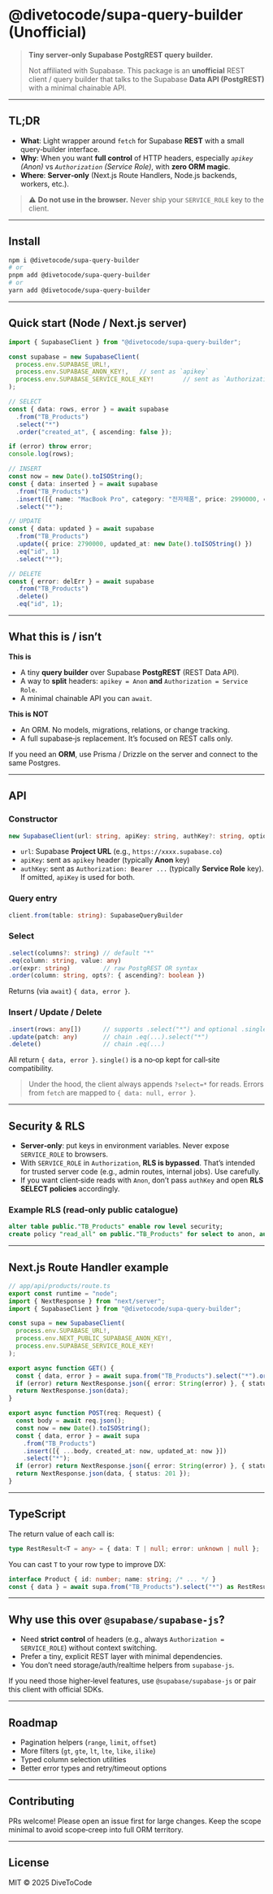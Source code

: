 # @divetocode/supa-query-builder (Unofficial)

> **Tiny server‑only Supabase PostgREST query builder.**
>
> Not affiliated with Supabase. This package is an **unofficial** REST client / query builder that talks to the Supabase **Data API (PostgREST)** with a minimal chainable API.

---

## TL;DR

* **What**: Light wrapper around `fetch` for Supabase **REST** with a small query‑builder interface.
* **Why**: When you want **full control** of HTTP headers, especially *`apikey` (Anon)* vs *`Authorization` (Service Role)*, with **zero ORM magic**.
* **Where**: **Server‑only** (Next.js Route Handlers, Node.js backends, workers, etc.).

> ⚠️ **Do not use in the browser.** Never ship your `SERVICE_ROLE` key to the client.

---

## Install

```bash
npm i @divetocode/supa-query-builder
# or
pnpm add @divetocode/supa-query-builder
# or
yarn add @divetocode/supa-query-builder
```

---

## Quick start (Node / Next.js server)

```ts
import { SupabaseClient } from "@divetocode/supa-query-builder";

const supabase = new SupabaseClient(
  process.env.SUPABASE_URL!,
  process.env.SUPABASE_ANON_KEY!,   // sent as `apikey`
  process.env.SUPABASE_SERVICE_ROLE_KEY!        // sent as `Authorization: Bearer ...`
);

// SELECT
const { data: rows, error } = await supabase
  .from("TB_Products")
  .select("*")
  .order("created_at", { ascending: false });

if (error) throw error;
console.log(rows);

// INSERT
const now = new Date().toISOString();
const { data: inserted } = await supabase
  .from("TB_Products")
  .insert([{ name: "MacBook Pro", category: "전자제품", price: 2990000, created_at: now, updated_at: now }])
  .select("*");

// UPDATE
const { data: updated } = await supabase
  .from("TB_Products")
  .update({ price: 2790000, updated_at: new Date().toISOString() })
  .eq("id", 1)
  .select("*");

// DELETE
const { error: delErr } = await supabase
  .from("TB_Products")
  .delete()
  .eq("id", 1);
```

---

## What this is / isn’t

**This is**

* A tiny **query builder** over Supabase **PostgREST** (REST Data API).
* A way to **split** headers: `apikey = Anon` **and** `Authorization = Service Role`.
* A minimal chainable API you can `await`.

**This is NOT**

* An ORM. No models, migrations, relations, or change tracking.
* A full supabase‑js replacement. It’s focused on REST calls only.

If you need an **ORM**, use Prisma / Drizzle on the server and connect to the same Postgres.

---

## API

### Constructor

```ts
new SupabaseClient(url: string, apiKey: string, authKey?: string, options?: any)
```

* `url`: Supabase **Project URL** (e.g., `https://xxxx.supabase.co`)
* `apiKey`: sent as `apikey` header (typically **Anon** key)
* `authKey`: sent as `Authorization: Bearer ...` (typically **Service Role** key). If omitted, `apiKey` is used for both.

### Query entry

```ts
client.from(table: string): SupabaseQueryBuilder
```

### Select

```ts
.select(columns?: string) // default "*"
.eq(column: string, value: any)
.or(expr: string)         // raw PostgREST OR syntax
.order(column: string, opts?: { ascending?: boolean })
```

Returns (via `await`) `{ data, error }`.

### Insert / Update / Delete

```ts
.insert(rows: any[])      // supports .select("*") and optional .single()
.update(patch: any)       // chain .eq(...).select("*")
.delete()                 // chain .eq(...)
```

All return `{ data, error }`. `single()` is a no‑op kept for call‑site compatibility.

> Under the hood, the client always appends `?select=*` for reads. Errors from `fetch` are mapped to `{ data: null, error }`.

---

## Security & RLS

* **Server‑only**: put keys in environment variables. Never expose `SERVICE_ROLE` to browsers.
* With `SERVICE_ROLE` in `Authorization`, **RLS is bypassed**. That’s intended for trusted server code (e.g., admin routes, internal jobs). Use carefully.
* If you want client‑side reads with `Anon`, don’t pass `authKey` and open **RLS SELECT policies** accordingly.

### Example RLS (read‑only public catalogue)

```sql
alter table public."TB_Products" enable row level security;
create policy "read_all" on public."TB_Products" for select to anon, authenticated using (true);
```

---

## Next.js Route Handler example

```ts
// app/api/products/route.ts
export const runtime = "node";
import { NextResponse } from "next/server";
import { SupabaseClient } from "@divetocode/supa-query-builder";

const supa = new SupabaseClient(
  process.env.SUPABASE_URL!,
  process.env.NEXT_PUBLIC_SUPABASE_ANON_KEY!,
  process.env.SUPABASE_SERVICE_ROLE_KEY!
);

export async function GET() {
  const { data, error } = await supa.from("TB_Products").select("*").order("created_at", { ascending: false });
  if (error) return NextResponse.json({ error: String(error) }, { status: 400 });
  return NextResponse.json(data);
}

export async function POST(req: Request) {
  const body = await req.json();
  const now = new Date().toISOString();
  const { data, error } = await supa
    .from("TB_Products")
    .insert([{ ...body, created_at: now, updated_at: now }])
    .select("*");
  if (error) return NextResponse.json({ error: String(error) }, { status: 400 });
  return NextResponse.json(data, { status: 201 });
}
```

---

## TypeScript

The return value of each call is:

```ts
type RestResult<T = any> = { data: T | null; error: unknown | null };
```

You can cast `T` to your row type to improve DX:

```ts
interface Product { id: number; name: string; /* ... */ }
const { data } = await supa.from("TB_Products").select("*") as RestResult<Product[]>;
```

---

## Why use this over `@supabase/supabase-js`?

* Need **strict control** of headers (e.g., always `Authorization = SERVICE_ROLE`) without context switching.
* Prefer a tiny, explicit REST layer with minimal dependencies.
* You don’t need storage/auth/realtime helpers from `supabase-js`.

If you need those higher‑level features, use `@supabase/supabase-js` or pair this client with official SDKs.

---

## Roadmap

* Pagination helpers (`range`, `limit`, `offset`)
* More filters (`gt`, `gte`, `lt`, `lte`, `like`, `ilike`)
* Typed column selection utilities
* Better error types and retry/timeout options

---

## Contributing

PRs welcome! Please open an issue first for large changes. Keep the scope minimal to avoid scope‑creep into full ORM territory.

---

## License

MIT © 2025 DiveToCode
